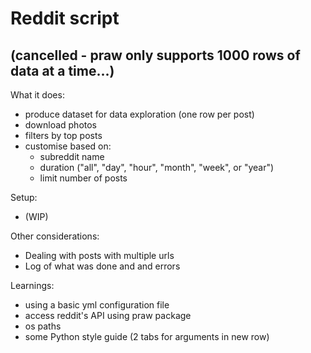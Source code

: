# Reddit script
## (cancelled - praw only supports 1000 rows of data at a time...)

What it does:
* produce dataset for data exploration (one row per post)
* download photos
* filters by top posts
* customise based on:
    * subreddit name
    * duration ("all", "day", "hour", "month", "week", or "year")
    * limit number of posts

Setup:
* (WIP)

Other considerations:
* Dealing with posts with multiple urls
* Log of what was done and and errors

Learnings:
* using a basic yml configuration file
* access reddit's API using praw package
* os paths
* some Python style guide (2 tabs for arguments in new row)